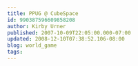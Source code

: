 ```yaml
---
title: PPUG @ CubeSpace
id: 990387596609858208
author: Kirby Urner
published: 2007-10-09T22:05:00.000-07:00
updated: 2008-12-10T07:38:52.106-08:00
blog: world_game
tags: 
---
```


